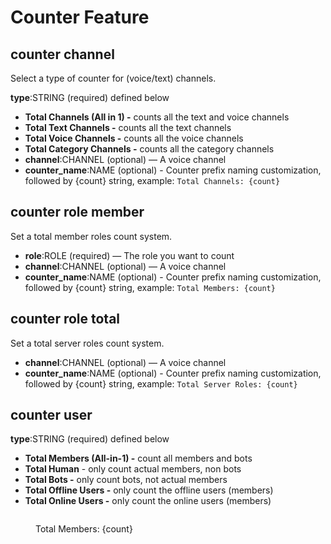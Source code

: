 # Counter Feature

## counter channel

Select a type of counter for (voice/text) channels.

**type**:STRING (required) defined below

* **Total Channels (All in 1) -** counts all the text and voice channels
* **Total Text Channels -** counts all the text channels
* **Total Voice Channels -** counts all the voice channels
* **Total Category Channels -** counts all the category channels
* **channel**:CHANNEL (optional) — A voice channel
* **counter\_name**:NAME (optional) - Counter prefix naming customization, followed by {count} string, example: `Total Channels: {count}`

## counter role member

Set a total member roles count system.

* **role**:ROLE (required) — The role you want to count
* **channel**:CHANNEL (optional) — A voice channel
* **counter\_name**:NAME (optional) - Counter prefix naming customization, followed by {count} string, example: `Total Members: {count}`&#x20;

## counter role total

Set a total server roles count system.

* **channel**:CHANNEL (optional) — A voice channel
* **counter\_name**:NAME (optional) - Counter prefix naming customization, followed by {count} string, example: `Total Server Roles: {count}`&#x20;

## counter user

**type**:STRING (required) defined below

* **Total Members (All-in-1) -** count all members and bots
* **Total Human** - only count actual members, non bots
* **Total Bots -** only count bots, not actual members
* **Total Offline Users -** only count the offline users (members)
* **Total Online Users -** only count the online users (members)

<figure><img src="https://cdev.is-pretty.cool/9ew6XUo.png" alt=""><figcaption><p>Total Members: {count}</p></figcaption></figure>
